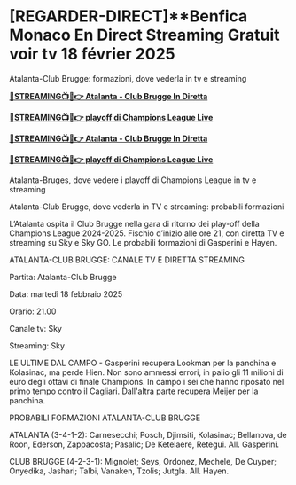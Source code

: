 # [REGARDER-DIRECT]**Benfica Monaco En Direct Streaming Gratuit voir tv 18 février 2025

Atalanta-Club Brugge: formazioni, dove vederla in tv e streaming

**[🔴STREAMING📺📱👉 Atalanta - Club Brugge In Diretta](https://tinyurl.com/4dwhr6d4)**

**[🔴STREAMING📺📱👉 playoff di Champions League Live](https://tinyurl.com/4dwhr6d4)**

**[🔴STREAMING📺📱👉 Atalanta - Club Brugge In Diretta](https://tinyurl.com/4dwhr6d4)**

**[🔴STREAMING📺📱👉 playoff di Champions League Live](https://tinyurl.com/4dwhr6d4)**

Atalanta-Bruges, dove vedere i playoff di Champions League in tv e streaming

Atalanta-Club Brugge, dove vederla in TV e streaming: probabili formazioni

L’Atalanta ospita il Club Brugge nella gara di ritorno dei play-off della Champions League 2024-2025. Fischio d’inizio alle ore 21, con diretta TV e streaming su Sky e Sky GO. Le probabili formazioni di Gasperini e Hayen.

ATALANTA-CLUB BRUGGE: CANALE TV E DIRETTA STREAMING

Partita: Atalanta-Club Brugge

Data: martedì 18 febbraio 2025

Orario: 21.00

Canale tv: Sky

Streaming: Sky

LE ULTIME DAL CAMPO - Gasperini recupera Lookman per la panchina e Kolasinac, ma perde Hien. Non sono ammessi errori, in palio gli 11 milioni di euro degli ottavi di finale Champions. In campo i sei che hanno riposato nel primo tempo contro il Cagliari. Dall'altra parte recupera Meijer per la panchina.

PROBABILI FORMAZIONI ATALANTA-CLUB BRUGGE

ATALANTA (3-4-1-2): Carnesecchi; Posch, Djimsiti, Kolasinac; Bellanova, de Roon, Ederson, Zappacosta; Pasalic; De Ketelaere, Retegui. All. Gasperini.

CLUB BRUGGE (4-2-3-1): Mignolet; Seys, Ordonez, Mechele, De Cuyper; Onyedika, Jashari; Talbi, Vanaken, Tzolis; Jutgla. All. Hayen.
